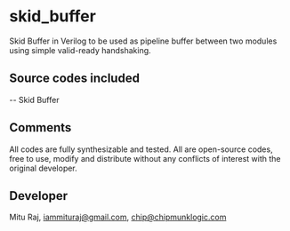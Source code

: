 # skid_buffer
Skid Buffer in Verilog to be used as pipeline buffer between two modules using simple valid-ready handshaking.

Source codes included
---------------------
-- Skid Buffer

Comments
--------
All codes are fully synthesizable and tested. All are open-source codes, free to use, modify and distribute without any conflicts of interest with the original developer.

Developer
---------
Mitu Raj, iammituraj@gmail.com, chip@chipmunklogic.com
